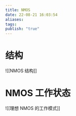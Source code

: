 ```yaml
---
title: NMOS
date: 22-08-21 16:03:54
aliases: 
tags: 
publish: "true"
---
```

# 结构

![[NMOS 结构]]

# NMOS 工作状态

![[理想 NMOS 的工作模式]]
